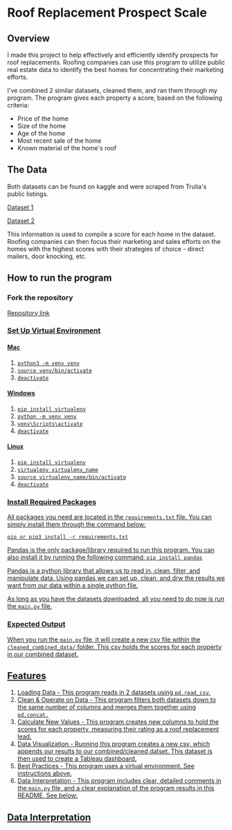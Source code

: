 <h1>Roof Replacement Prospect Scale</h1>

<h2>Overview</h2>
<p>I made this project to help effectively and efficiently identify prospects for roof replacements. Roofing companies can use this program to utilize public real estate data to identify the best homes for concentrating their marketing efforts.</p>

<p>I've combined 2 similar datasets, cleaned them, and ran them through my program. The program gives each property a score, based on the following criteria:</p>
  <ul>
    <li>Price of the home</li>
    <li>Size of the home</li>
    <li>Age of the home</li>
    <li>Most recent sale of the home</li>
    <li>Known material of the home's roof</li>
  </ul>

<h2>The Data</h2>

<p>Both datasets can be found on kaggle and were scraped from Trulia's public listings.</p>
<p><a href="https://www.kaggle.com/datasets/promptcloud/trulia-property-listing-dataset-2020">Dataset 1</a></p>

<p><a href="https://www.kaggle.com/datasets/promptcloud/real-estate-data-from-trulia">Dataset 2</a></p>

<p>This information is used to compile a score for each home in the dataset. Roofing companies can then focus their marketing and sales efforts on the homes with the highest scores with their strategies of choice - direct mailers, door knocking, etc.</p>


<h2>How to run the program</h2>

<h3>Fork the repository</h3>

<p><a href="https://github.com/ctroutman23/roof-replacement-prospect-scale">Repository link</a</p>


<h3>Set Up Virtual Environment</h3>

<h4>Mac</h4>
<ol>                            
    <li><code>python3 -m venv venv</code></li>            
    <li><code>source venv/bin/activate</code></li>
    <li><code>deactivate</code></li>
</ol>
<h4>Windows</h4>  
<ol>
    <li><code>pip install virtualenv</code></li> 
    <li><code>python -m venv venv</code></li>
    <li><code>venv\Scripts\activate</code></li>
    <li><code>deactivate</code></li>
</ol>
<h4>Linux</h4>
<ol>
    <li><code>pip install virtualenv</code></li>
    <li><code>virtualenv virtualenv_name</code></li>
    <li><code>source virtualenv_name/bin/activate</code></li>
    <li><code>deactivate</code></li>
</ol>


<h3>Install Required Packages</h3>

<p>All packages you need are located in the <code>requirements.txt</code> file. You can simply install them through the command below:</p>

<code>pip or pip3 install -r requirements.txt</code>

<p>Pandas is the only package/library required to run this program. You can also install it by running the following command: <code>pip install pandas</code></p>

<p>Pandas is a python library that allows us to read in, clean, filter, and manipulate data. Using pandas we can set up, clean, and drw the results we want from our data within a single python file.</p>

<p>As long as you have the datasets downloaded, all you need to do now is run the <code>main.py</code> file.</p>


<h3>Expected Output</h3>
<p>When you run the <code>main.py</code> file, it will create a new csv file 
within the <code>cleaned_combined_data/</code> folder. This csv holds the scores for each 
property in our combined dataset.</p>

<h2>Features</h2>

<ol>
    <li>Loading Data - This program reads in 2 datasets using <code>pd.read_csv</code>.</li>
    <li>Clean & Operate on Data - This program filters both datasets down to the same number of columns and merges them together using <code>pd.concat.</code></li>
    <li>Calculate New Values - This program creates new columns to hold the scores for each property, measuring their rating as a roof replacement lead.</li>
    <li>Data Visualization - Running this program creates a new csv, which appends our results to our combined/cleaned datset. This dataset is then used to create a Tableau dashboard.</li>
    <li>Best Practices - This program uses a virtual environment. See instructions above.</li>
    <li>Data Interpretation - This program includes clear, detailed comments in the <code>main.py</code> file, and a clear explanation of the program results in this README. See below: </li>
</ol>


<h2>Data Interpretation</h2>






